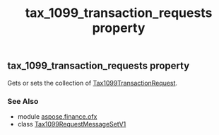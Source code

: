 ﻿---
title: tax_1099_transaction_requests property
second_title: Aspose.Finance for Python via .NET API References
description: 
type: docs
weight: 30
url: /python-net/aspose.finance.ofx/tax1099requestmessagesetv1/tax_1099_transaction_requests/
is_root: false
---

## tax_1099_transaction_requests property


Gets or sets the collection of [Tax1099TransactionRequest](/finance/python-net/aspose.finance.ofx.tax1099/tax1099transactionrequest).

### See Also
* module [aspose.finance.ofx](../../)
* class [Tax1099RequestMessageSetV1](/finance/python-net/aspose.finance.ofx/tax1099requestmessagesetv1)
